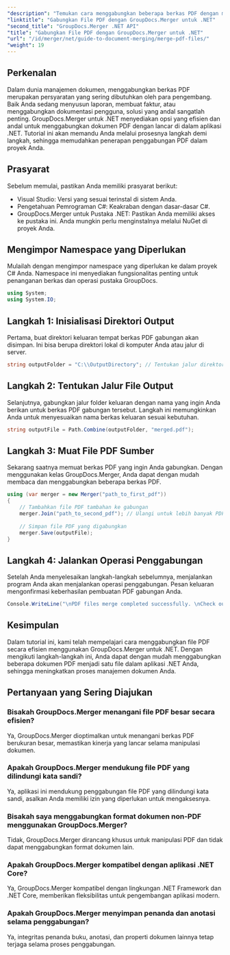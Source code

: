 ```yaml
---
"description": "Temukan cara menggabungkan beberapa berkas PDF dengan mudah di aplikasi .NET Anda menggunakan GroupDocs.Merger. Tutorial komprehensif ini memberikan pendekatan yang jelas dan langkah demi langkah untuk menggabungkan PDF."
"linktitle": "Gabungkan File PDF dengan GroupDocs.Merger untuk .NET"
"second_title": "GroupDocs.Merger .NET API"
"title": "Gabungkan File PDF dengan GroupDocs.Merger untuk .NET"
"url": "/id/merger/net/guide-to-document-merging/merge-pdf-files/"
"weight": 19
---
```


## Perkenalan

Dalam dunia manajemen dokumen, menggabungkan berkas PDF merupakan persyaratan yang sering dibutuhkan oleh para pengembang. Baik Anda sedang menyusun laporan, membuat faktur, atau menggabungkan dokumentasi pengguna, solusi yang andal sangatlah penting. GroupDocs.Merger untuk .NET menyediakan opsi yang efisien dan andal untuk menggabungkan dokumen PDF dengan lancar di dalam aplikasi .NET. Tutorial ini akan memandu Anda melalui prosesnya langkah demi langkah, sehingga memudahkan penerapan penggabungan PDF dalam proyek Anda.

## Prasyarat
Sebelum memulai, pastikan Anda memiliki prasyarat berikut:
- Visual Studio: Versi yang sesuai terinstal di sistem Anda.
- Pengetahuan Pemrograman C#: Keakraban dengan dasar-dasar C#.
- GroupDocs.Merger untuk Pustaka .NET: Pastikan Anda memiliki akses ke pustaka ini. Anda mungkin perlu menginstalnya melalui NuGet di proyek Anda.

## Mengimpor Namespace yang Diperlukan
Mulailah dengan mengimpor namespace yang diperlukan ke dalam proyek C# Anda. Namespace ini menyediakan fungsionalitas penting untuk penanganan berkas dan operasi pustaka GroupDocs.

```csharp
using System;
using System.IO;
```

## Langkah 1: Inisialisasi Direktori Output
Pertama, buat direktori keluaran tempat berkas PDF gabungan akan disimpan. Ini bisa berupa direktori lokal di komputer Anda atau jalur di server.

```csharp
string outputFolder = "C:\\OutputDirectory"; // Tentukan jalur direktori keluaran yang Anda inginkan
```

## Langkah 2: Tentukan Jalur File Output
Selanjutnya, gabungkan jalur folder keluaran dengan nama yang ingin Anda berikan untuk berkas PDF gabungan tersebut. Langkah ini memungkinkan Anda untuk menyesuaikan nama berkas keluaran sesuai kebutuhan.

```csharp
string outputFile = Path.Combine(outputFolder, "merged.pdf");
```

## Langkah 3: Muat File PDF Sumber
Sekarang saatnya memuat berkas PDF yang ingin Anda gabungkan. Dengan menggunakan kelas GroupDocs.Merger, Anda dapat dengan mudah membaca dan menggabungkan beberapa berkas PDF.

```csharp
using (var merger = new Merger("path_to_first_pdf"))
{
    // Tambahkan file PDF tambahan ke gabungan
    merger.Join("path_to_second_pdf"); // Ulangi untuk lebih banyak PDF jika diperlukan
    
    // Simpan file PDF yang digabungkan
    merger.Save(outputFile);
}
```

## Langkah 4: Jalankan Operasi Penggabungan
Setelah Anda menyelesaikan langkah-langkah sebelumnya, menjalankan program Anda akan menjalankan operasi penggabungan. Pesan keluaran mengonfirmasi keberhasilan pembuatan PDF gabungan Anda.

```csharp
Console.WriteLine("\nPDF files merge completed successfully. \nCheck output in {0}", outputFolder);
```

## Kesimpulan
Dalam tutorial ini, kami telah mempelajari cara menggabungkan file PDF secara efisien menggunakan GroupDocs.Merger untuk .NET. Dengan mengikuti langkah-langkah ini, Anda dapat dengan mudah menggabungkan beberapa dokumen PDF menjadi satu file dalam aplikasi .NET Anda, sehingga meningkatkan proses manajemen dokumen Anda.

## Pertanyaan yang Sering Diajukan

### Bisakah GroupDocs.Merger menangani file PDF besar secara efisien?
Ya, GroupDocs.Merger dioptimalkan untuk menangani berkas PDF berukuran besar, memastikan kinerja yang lancar selama manipulasi dokumen.

### Apakah GroupDocs.Merger mendukung file PDF yang dilindungi kata sandi?
Ya, aplikasi ini mendukung penggabungan file PDF yang dilindungi kata sandi, asalkan Anda memiliki izin yang diperlukan untuk mengaksesnya.

### Bisakah saya menggabungkan format dokumen non-PDF menggunakan GroupDocs.Merger?
Tidak, GroupDocs.Merger dirancang khusus untuk manipulasi PDF dan tidak dapat menggabungkan format dokumen lain.

### Apakah GroupDocs.Merger kompatibel dengan aplikasi .NET Core?
Ya, GroupDocs.Merger kompatibel dengan lingkungan .NET Framework dan .NET Core, memberikan fleksibilitas untuk pengembangan aplikasi modern.

### Apakah GroupDocs.Merger menyimpan penanda dan anotasi selama penggabungan?
Ya, integritas penanda buku, anotasi, dan properti dokumen lainnya tetap terjaga selama proses penggabungan.